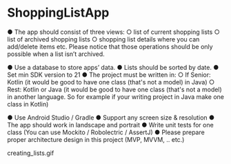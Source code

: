 # ShoppingListApp

● The app should consist of three views:
○ list of current shopping lists
○ list of archived shopping lists
○ shopping list details where you can add/delete items etc. Please notice that those
operations should be only possible when a list isn’t archived.

● Use a database to store apps’ data.
● Lists should be sorted by date.
● Set min SDK version to 21
● The project must be written in:
○ If Senior: Kotlin (it would be good to have one class (that's not a model) in Java)
○ Rest: Kotlin or Java (it would be good to have one class (that's not a model) in
another language. So for example if your writing project in Java make one class in
Kotlin)

● Use Android Studio / Gradle
● Support any screen size & resolution
● The app should work in landscape and portrait
● Write unit tests for one class (You can use Mockito / Robolectric / AssertJ)
● Please prepare proper architecture design in this project (MVP, MVVM, .. etc.)

creating_lists.gif

